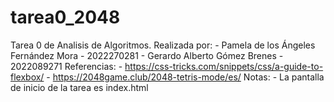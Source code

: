 # tarea0_2048
Tarea 0 de Analisis de Algoritmos.
Realizada por: 
    - Pamela de los Ángeles Fernández Mora - 2022270281
    - Gerardo Alberto Gómez Brenes - 2022089271
Referencias:
    - https://css-tricks.com/snippets/css/a-guide-to-flexbox/
    - https://2048game.club/2048-tetris-mode/es/
Notas: 
    - La pantalla de inicio de la tarea es index.html

